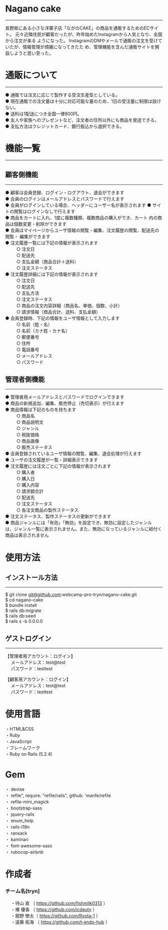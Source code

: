 # Nagano cake
***
⻑野県にある⼩さな洋菓⼦店「ながのCAKE」の商品を通販するためのECサイト。
元々近隣住⺠が顧客だったが、昨年始めたInstagramから⼈気となり、全国から注⽂が来る
ようになった。
InstagramのDMやメールで通販の注⽂を受けていたが、情報管理が煩雑になってきたた
め、管理機能を含んだ通販サイトを開設しようと思い⾄った。

# 通販について
***
● 通販では注⽂に応じて製作する受注⽣産型としている。  
● 現在通販での注⽂量は⼗分に対応可能な量のため、1⽇の受注量に制限は設けない。  
● 送料は1配送につき全国⼀律800円。  
● 友⼈や家族へのプレゼントなど、注⽂者の住所以外にも商品を発送できる。  
● ⽀払⽅法はクレジットカード、銀⾏振込から選択できる。

# 機能一覧
***
## 顧客側機能  
***
● 顧客は会員登録、ログイン・ログアウト、退会ができます  
● 会員のログインはメールアドレスとパスワードで⾏えます  
● 会員がログインしている場合、ヘッダーにユーザー名が表示されます
● サイトの閲覧はログインなしで⾏えます  
● 商品をカートに⼊れ、1度に複数種類、複数商品の購⼊ができ、カート
内の商品は個数変更・削除ができます  
● 会員はマイページからユーザ情報の閲覧・編集、注⽂履歴の閲覧、配送先の閲覧・
編集ができます  
● 注⽂履歴⼀覧には下記の情報が表⽰されます  
&emsp; &emsp; ○ 注⽂⽇  
&emsp; &emsp; ○ 配送先    
&emsp; &emsp; ○ ⽀払⾦額（商品合計＋送料）  
&emsp; &emsp; ○ 注⽂ステータス  
● 注⽂履歴詳細には下記の情報が表⽰されます  
&emsp; &emsp; ○ 注⽂⽇  
&emsp; &emsp; ○ 配送先  
&emsp; &emsp; ○ ⽀払⽅法  
&emsp; &emsp; ○ 注⽂ステータス  
&emsp; &emsp; ○ 商品の注⽂内容詳細（商品名、単価、個数、⼩計）  
&emsp; &emsp; ○ 請求情報（商品合計、送料、⽀払⾦額）  
● 会員登録時、下記の情報をユーザ情報として⼊⼒します  
&emsp; &emsp; ○ 名前（姓・名）  
&emsp; &emsp; ○ 名前（カナ姓・カナ名）  
&emsp; &emsp; ○ 郵便番号  
&emsp; &emsp; ○ 住所  
&emsp; &emsp; ○ 電話番号  
&emsp; &emsp; ○ メールアドレス   
&emsp; &emsp; ○ パスワード  


## 管理者側機能
***
● 管理者⽤メールアドレスとパスワードでログインできます  
● 商品の新規追加、編集、販売停⽌（売切表⽰）が⾏えます  
● 商品情報は下記のものを持ちます    
&emsp; &emsp; ○ 商品名  
&emsp; &emsp; ○ 商品説明⽂  
&emsp; &emsp; ○ ジャンル  
&emsp; &emsp; ○ 税抜価格  
&emsp; &emsp; ○ 商品画像  
&emsp; &emsp; ○ 販売ステータス  
● 会員登録されているユーザ情報の閲覧、編集、退会処理が⾏えます  
● ユーザの注⽂履歴が⼀覧・詳細表⽰できます  
● 注⽂履歴には注⽂ごとに下記の情報が表⽰されます  
&emsp; &emsp; ○ 購⼊者  
&emsp; &emsp; ○ 購⼊⽇  
&emsp; &emsp; ○ 購⼊内容  
&emsp; &emsp; ○ 請求額合計  
&emsp; &emsp; ○ 配送先  
&emsp; &emsp; ○ 注⽂ステータス  
&emsp; &emsp; ○ 各注⽂商品の製作ステータス  
● 注⽂ステータス、製作ステータスの更新ができます   
● 商品ジャンルには「有効」「無効」を設定でき、無効に設定したジャンル  
は、ジャンル⼀覧に表⽰されません。また、無効になっているジャンルに紐付く  
商品は表⽰されません  

# 使用方法
## インストール方法
***
$ git clone git@github.com:webcamp-pro-tryn/nagano-cake.git  
$ cd nagano-cake  
$ bundle install  
$ rails db:migrate  
$ rails db:seed  
$ rails s -b 0.0.0.0  

## ゲストログイン
***
【管理者用アカウント：ログイン】  
&emsp; メールアドレス：test@test   
&emsp; パスワード：testtest

【顧客用アカウント：ログイン】  
&emsp; メールアドレス：test@test  
&emsp; パスワード：testtest

# 使用言語
・HTML&CSS  
・Ruby  
・JavaScript  
・フレームワーク  
・Ruby on Rails (5.2.4)  

# Gem
・ devise  
・ refile", require: "refile/rails", github: 'manfe/refile  
・ refile-mini_magick  
・ bootstrap-sass  
・ jquery-rails  
・ enum_help  
・ rails-i18n  
・ ransack  
・ kaminari  
・ font-awesome-sass  
・ rubocop-airbnb  

# 作成者
### チーム名[tryn]
&emsp; ・待山 直 （ https://github.com/fishmilk0313 ）  
&emsp; ・椿 優香 （ https://github.com/icdeuty ）  
&emsp; ・舘野 僚太（ https://github.com/Ryota-1 ）  
&emsp; ・遠藤 拓海 （ https://github.com/t-endo-hub ）
